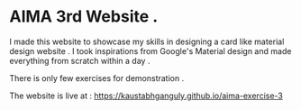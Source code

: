 # AIMA 3rd Website .

I made this website to showcase my skills in designing a card like material design website .
I took inspirations from Google's Material design and made everything from scratch within a day . 

There is only few exercises for demonstration .

The website is live at : https://kaustabhganguly.github.io/aima-exercise-3
